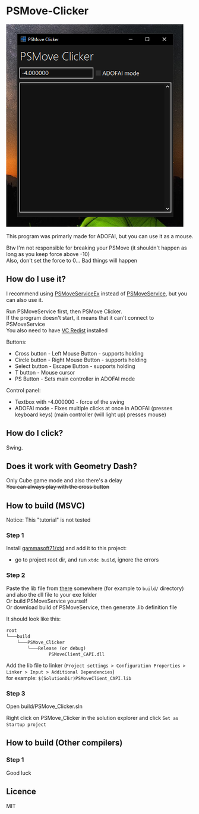# PSMove-Clicker

![Program](program.png)

This program was primarly made for ADOFAI, but you can use it as a mouse.

Btw I'm not responsible for breaking your PSMove (it shouldn't happen as long as you keep force above -10)  
Also, don't set the force to 0... Bad things will happen

## How do I use it?

I recommend using [PSMoveServiceEx](https://github.com/Timocop/PSMoveServiceEx/) instead of [PSMoveService](https://github.com/psmoveservice/PSMoveService), but you can also use it.

Run PSMoveService first, then PSMove Clicker.  
If  the program doesn't start, it means that it can't connect to PSMoveService  
You also need to have [VC Redist](https://docs.microsoft.com/en-us/cpp/windows/latest-supported-vc-redist) installed

Buttons:

- Cross button - Left Mouse Button - supports holding  
- Circle button - Right Mouse Button - supports holding  
- Select button - Escape Button - supports holding  
- T button - Mouse cursor
- PS Button - Sets main controller in ADOFAI mode

Control panel:

- Textbox with -4.000000 - force of the swing
- ADOFAI mode - Fixes multiple clicks at once in ADOFAI (presses keyboard keys) (main controller (will light up) presses mouse)

## How do I click?

Swing.

## Does it work with Geometry Dash?

Only Cube game mode and also there's a delay  
~~You can always play with the cross button~~

## How to build (MSVC)

Notice: This "tutorial" is not tested

### Step 1

Install [gammasoft71/xtd](https://github.com/gammasoft71/xtd) and add it to this project:  

- go to project root dir, and run `xtdc build`, ignore the errors

### Step 2

Paste the lib file from [there](PSMoveClient_CAPI-Binaries.zip) somewhere (for example to `build/` directory) and also the dll file to your exe folder  
Or build PSMoveService yourself  
Or download build of PSMoveService, then generate .lib definition file

It should look like this:

```text
root
└───build
    └───PSMove_Clicker
        └───Release (or debug)
                PSMoveClient_CAPI.dll
```

Add the lib file to linker (`Project settings > Configuration Properties > Linker > Input > Additional Dependencies`)  
for example: `$(SolutionDir)PSMoveClient_CAPI.lib`

### Step 3

Open build/PSMove_Clicker.sln

Right click on PSMove_Clicker in the solution explorer and click `Set as Startup project`

## How to build (Other compilers)

### Step 1

Good luck

## Licence

MIT
